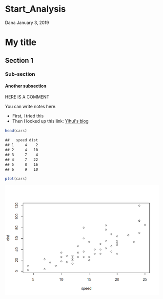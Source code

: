 Start\_Analysis
================
Dana
January 3, 2019

My title
========

Section 1
---------

### Sub-section

#### Another subsection

HERE IS A COMMENT

You can write notes here:

-   First, I tried this
-   Then I looked up this link: [Yihui's blog](https://yihui.name/en/)

``` r
head(cars)
```

    ##   speed dist
    ## 1     4    2
    ## 2     4   10
    ## 3     7    4
    ## 4     7   22
    ## 5     8   16
    ## 6     9   10

``` r
plot(cars)
```

![](start_analysis_files/figure-markdown_github/unnamed-chunk-3-1.png)
